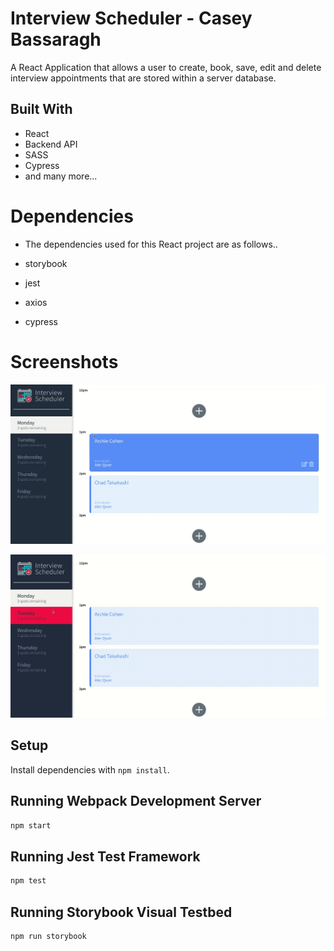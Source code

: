 # Interview Scheduler - Casey Bassaragh

A React Application that allows a user to create, book, save, edit and delete interview appointments that are stored within a server database. 



## Built With

- React 
- Backend API
- SASS
- Cypress
- and many more...

# Dependencies

- The dependencies used for this React project are as follows..

- storybook
- jest
- axios
- cypress


# Screenshots

![](https://github.com/RajMazing/Interview-Scheduler/blob/master/docs/InterviewVid.gif)

![](https://github.com/RajMazing/Interview-Scheduler/blob/master/docs/Interviewer.gif)





## Setup

Install dependencies with `npm install`.

## Running Webpack Development Server

```sh
npm start
```

## Running Jest Test Framework

```sh
npm test
```

## Running Storybook Visual Testbed

```sh
npm run storybook
```
